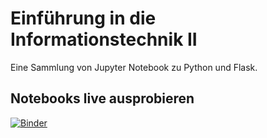 # Einführung in die Informationstechnik II

Eine Sammlung von Jupyter Notebook zu Python und Flask.

## Notebooks live ausprobieren

[![Binder](https://mybinder.org/badge.svg)](https://mybinder.org/v2/gh/xldrkp/jupyter-notebooks/master?filepath=index.ipynb)
